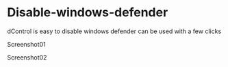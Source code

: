 # Disable-windows-defender

dControl is easy to disable windows defender 
can be used with a few clicks

Screenshot01

Screenshot02
